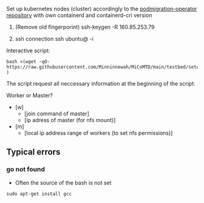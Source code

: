 Set up kubernetes nodes (cluster) accordingly to the [podmigration-operator repository](https://github.com/SSU-DCN/podmigration-operator) with own containerd and containerd-cri version

1. (Remove old fingerporint)
ssh-keygen -R 160.85.253.79

2. ssh connection
ssh ubuntu@<ip> -i <pathToKeyFile>


Interactive script:
```
bash <(wget -qO- https://raw.githubusercontent.com/Minninnewah/MiCoMTD/main/testbed/setup_environment_complete.sh )
```

The script request all neccessary information at the beginning of the script:

Worker or Master?<br />
* [w]<br />
  * [join command of master]<br />
  * [ip adress of master (for nfs mount)]<br />
* [m]<br />
  * [local ip address range of workers (to set nfs permissions)]<br />



## Typical errors
### go not found
- Often the source of the bash is not set
```
sudo apt-get install gcc
```
